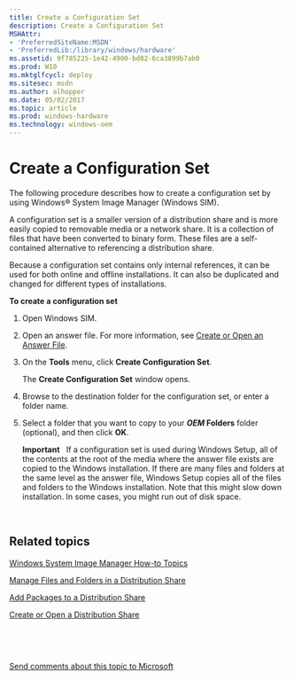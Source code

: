 ```yaml
---
title: Create a Configuration Set
description: Create a Configuration Set
MSHAttr:
- 'PreferredSiteName:MSDN'
- 'PreferredLib:/library/windows/hardware'
ms.assetid: 9f785225-1e42-4900-bd82-6ca3899b7ab0
ms.prod: W10
ms.mktglfcycl: deploy
ms.sitesec: msdn
ms.author: alhopper
ms.date: 05/02/2017
ms.topic: article
ms.prod: windows-hardware
ms.technology: windows-oem
---
```


# Create a Configuration Set


The following procedure describes how to create a configuration set by using Windows® System Image Manager (Windows SIM).

A configuration set is a smaller version of a distribution share and is more easily copied to removable media or a network share. It is a collection of files that have been converted to binary form. These files are a self-contained alternative to referencing a distribution share.

Because a configuration set contains only internal references, it can be used for both online and offline installations. It can also be duplicated and changed for different types of installations.

**To create a configuration set**

1.  Open Windows SIM.

2.  Open an answer file. For more information, see [Create or Open an Answer File](create-or-open-an-answer-file.md).

3.  On the **Tools** menu, click **Create Configuration Set**.

    The **Create Configuration Set** window opens.

4.  Browse to the destination folder for the configuration set, or enter a folder name.

5.  Select a folder that you want to copy to your **$OEM$ Folders** folder (optional), and then click **OK**.

    **Important**  
    If a configuration set is used during Windows Setup, all of the contents at the root of the media where the answer file exists are copied to the Windows installation. If there are many files and folders at the same level as the answer file, Windows Setup copies all of the files and folders to the Windows installation. Note that this might slow down installation. In some cases, you might run out of disk space.

     

## Related topics


[Windows System Image Manager How-to Topics](windows-system-image-manager-how-to-topics.md)

[Manage Files and Folders in a Distribution Share](manage-files-and-folders-in-a-distribution-share.md)

[Add Packages to a Distribution Share](add-packages-to-a-distribution-share.md)

[Create or Open a Distribution Share](create-or-open-a-distribution-share.md)

 

 

[Send comments about this topic to Microsoft](mailto:wsddocfb@microsoft.com?subject=Documentation%20feedback%20%5Bp_wsim\p_wsim%5D:%20Create%20a%20Configuration%20Set%20%20RELEASE:%20%2810/17/2016%29&body=%0A%0APRIVACY%20STATEMENT%0A%0AWe%20use%20your%20feedback%20to%20improve%20the%20documentation.%20We%20don't%20use%20your%20email%20address%20for%20any%20other%20purpose,%20and%20we'll%20remove%20your%20email%20address%20from%20our%20system%20after%20the%20issue%20that%20you're%20reporting%20is%20fixed.%20While%20we're%20working%20to%20fix%20this%20issue,%20we%20might%20send%20you%20an%20email%20message%20to%20ask%20for%20more%20info.%20Later,%20we%20might%20also%20send%20you%20an%20email%20message%20to%20let%20you%20know%20that%20we've%20addressed%20your%20feedback.%0A%0AFor%20more%20info%20about%20Microsoft's%20privacy%20policy,%20see%20http://privacy.microsoft.com/en-us/default.aspx. "Send comments about this topic to Microsoft")





